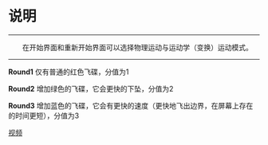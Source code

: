 # 说明

----

　　在开始界面和重新开始界面可以选择物理运动与运动学（变换）运动模式。

----

**Round1** 仅有普通的红色飞碟，分值为1

**Round2** 增加绿色的飞碟，它会更快的下坠，分值为2

**Round3** 增加蓝色的飞碟，它会有更快的速度（更快地飞出边界，在屏幕上存在的时间更短），分值为3

[视频](http://v.youku.com/v_show/id_XMzU2NTcxNDIxNg==.html?spm=a2h3j.8428770.3416059.1)
